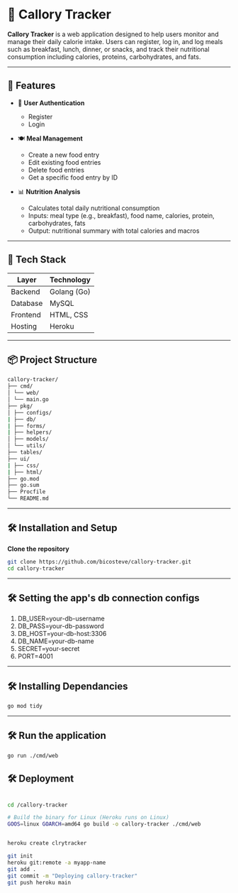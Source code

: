 # 🥗 Callory Tracker

**Callory Tracker** is a web application designed to help users monitor and manage their daily calorie intake. Users can register, log in, and log meals such as breakfast, lunch, dinner, or snacks, and track their nutritional consumption including calories, proteins, carbohydrates, and fats.

---

## 🚀 Features

- 🔐 **User Authentication**

  - Register
  - Login

- 🍽 **Meal Management**

  - Create a new food entry
  - Edit existing food entries
  - Delete food entries
  - Get a specific food entry by ID

- 📊 **Nutrition Analysis**
  - Calculates total daily nutritional consumption
  - Inputs: meal type (e.g., breakfast), food name, calories, protein, carbohydrates, fats
  - Output: nutritional summary with total calories and macros

---

## 🧰 Tech Stack

| Layer    | Technology  |
| -------- | ----------- |
| Backend  | Golang (Go) |
| Database | MySQL       |
| Frontend | HTML, CSS   |
| Hosting  | Heroku      |

---

## 📦 Project Structure

```bash
callory-tracker/
├── cmd/
│ └── web/
│ └── main.go
├── pkg/
│ ├── configs/
| ├── db/
| ├── forms/
| ├── helpers/
│ ├── models/
│ └── utils/
├── tables/
├── ui/
| ├── css/
| ├── html/
├── go.mod
├── go.sum
├── Procfile
└── README.md
```

---

## 🛠️ Installation and Setup

**Clone the repository**

```bash
git clone https://github.com/bicosteve/callory-tracker.git
cd callory-tracker

```

---

## 🛠️ Setting the app's db connection configs

1. DB_USER=your-db-username
2. DB_PASS=your-db-password
3. DB_HOST=your-db-host:3306
4. DB_NAME=your-db-name
5. SECRET=your-secret
6. PORT=4001

---

## 🛠️ Installing Dependancies

```bash
go mod tidy
```

---

## 🛠️ Run the application

```bash
go run ./cmd/web
```

## 🛠️ Deployment

```bash

cd /callory-tracker

# Build the binary for Linux (Heroku runs on Linux)
GOOS=linux GOARCH=amd64 go build -o callory-tracker ./cmd/web


heroku create clrytracker

git init
heroku git:remote -a myapp-name
git add .
git commit -m "Deploying callory-tracker"
git push heroku main
```
